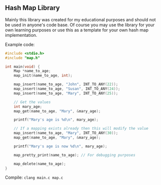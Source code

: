 ## Hash Map Library

Mainly this library was created for my educational purposes and should not be used in anyone's code base.
Of course you may use the library for your own learning purposes or use this as a template for your own hash map implementation.

Example code:

```c
#include <stdio.h>
#include "map.h"

int main(void) {
    Map *name_to_age;
    map_init(name_to_age, int);

    map_insert(name_to_age, "John", INT_TO_ANY(22));
    map_insert(name_to_age, "Susan", INT_TO_ANY(24));
    map_insert(name_to_age, "Mary", INT_TO_ANY(25));

    // Get the values
    int mary_age;
    map_get(name_to_age, "Mary", &mary_age);

    printf("Mary's age is %d\n", mary_age);

    // If a mapping exists already then this will modify the value
    map_insert(name_to_age, "Mary", INT_TO_ANY(30));
    map_get(name_to_age, "Mary", &mary_age);

    printf("Mary's age is now %d\n", mary_age);

    map_pretty_print(name_to_age); // For debugging purposes

    map_delete(name_to_age);
}
```

Compile:
`clang main.c map.c`
